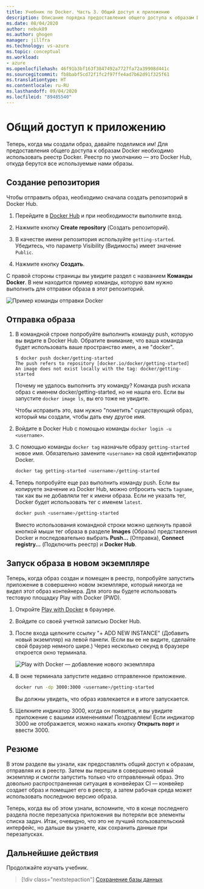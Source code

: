```yaml
---
title: Учебник по Docker. Часть 3. Общий доступ к приложению
description: Описание порядка предоставления общего доступа к образам Docker с помощью реестра Docker Hub.
ms.date: 08/04/2020
author: nebuk89
ms.author: ghogen
manager: jillfra
ms.technology: vs-azure
ms.topic: conceptual
ms.workload:
- azure
ms.openlocfilehash: 46f91b3bf163f3847492a7727fa72a39908d441c
ms.sourcegitcommit: fb8babf5cd72f1fc2f97ffe4ad7b62d91f325f61
ms.translationtype: HT
ms.contentlocale: ru-RU
ms.lasthandoff: 09/04/2020
ms.locfileid: "89485540"
---
```

# <a name="share-your-app"></a>Общий доступ к приложению

Теперь, когда мы создали образ, давайте поделимся им! Для предоставления общего доступа к образам Docker необходимо использовать реестр Docker. Реестр по умолчанию — это Docker Hub, откуда берутся все используемые нами образы.

## <a name="create-a-repo"></a>Создание репозитория

Чтобы отправить образ, необходимо сначала создать репозиторий в Docker Hub.

1. Перейдите в [Docker Hub](https://hub.docker.com) и при необходимости выполните вход.

1. Нажмите кнопку **Create repository** (Создать репозиторий).

1. В качестве имени репозитория используйте `getting-started`. Убедитесь, что параметр Visibility (Видимость) имеет значение `Public`.

1. Нажмите кнопку **Создать**.

С правой стороны страницы вы увидите раздел с названием **Команды Docker**. В нем находится пример команды, которую вам нужно выполнить для отправки образа в этот репозиторий.

![Пример команды отправки Docker](media/push-command.png)

## <a name="push-the-image"></a>Отправка образа

1. В командной строке попробуйте выполнить команду push, которую вы видите в Docker Hub. Обратите внимание, что ваша команда будет использовать ваше пространство имен, а не "docker".

    ```plaintext
    $ docker push docker/getting-started
    The push refers to repository [docker.io/docker/getting-started]
    An image does not exist locally with the tag: docker/getting-started
    ```

    Почему не удалось выполнить эту команду? Команда push искала образ с именем docker/getting-started, но не нашла его. Если вы запустите `docker image ls`, вы его тоже не увидите.

    Чтобы исправить это, вам нужно "пометить" существующий образ, который мы создали, чтобы дать ему другое имя.

1. Войдите в Docker Hub с помощью команды `docker login -u <username>`.

1. С помощью команды `docker tag` назначьте образу `getting-started` новое имя. Обязательно замените `<username>` на свой идентификатор Docker.

    ```bash
    docker tag getting-started <username>/getting-started
    ```

1. Теперь попробуйте еще раз выполнить команду push. Если вы копируете значение из Docker Hub, можно отбросить часть `tagname`, так как вы не добавляли тег к имени образа. Если не указать тег, Docker будет использовать тег с именем `latest`.

    ```bash
    docker push <username>/getting-started
    ```

    Вместо использования командной строки можно щелкнуть правой кнопкой мыши тег образа в разделе **Images** (Образы) представления Docker и последовательно выбрать **Push…** (Отправка), **Connect registry…** (Подключить реестр) и **Docker Hub**.

## <a name="run-the-image-on-a-new-instance"></a>Запуск образа в новом экземпляре

Теперь, когда образ создан и помещен в реестр, попробуйте запустить приложение в совершенно новом экземпляре, который никогда не видел этот образ контейнера. Для этого вы будете использовать тестовую площадку Play with Docker (PWD).

1. Откройте [Play with Docker](http://play-with-docker.com) в браузере.

1. Войдите со своей учетной записью Docker Hub.

1. После входа щелкните ссылку "+ ADD NEW INSTANCE" (Добавить новый экземпляр) на левой панели. (Если вы ее не видите, сделайте свой браузер немного шире.) Через несколько секунд в браузере откроется окно терминала.

    ![Play with Docker — добавление нового экземпляра](media/pwd-add-new-instance.png)

1. В окне терминала запустите недавно отправленное приложение.

    ```bash
    docker run -dp 3000:3000 <username>/getting-started
    ```

    Вы должны увидеть, что образ извлекается и в итоге запускается.

1. Щелкните индикатор 3000, когда он появится, и вы увидите приложение с вашими изменениями! Поздравляем! Если индикатор 3000 не отображается, можно нажать кнопку **Открыть порт** и ввести 3000.

## <a name="recap"></a>Резюме

В этом разделе вы узнали, как предоставлять общий доступ к образам, отправляя их в реестр. Затем вы перешли в совершенно новый экземпляр и смогли запустить только что отправленный образ. Это довольно распространенная ситуация в конвейерах CI — конвейер создает образ и помещает его в реестр, а затем рабочая среда может использовать последнюю версию образа.

Теперь, когда вы об этом узнали, вспомните, что в конце последнего раздела после перезапуска приложения вы потеряли все элементы списка задач. Итак, очевидно, что это не лучший пользовательский интерфейс, но дальше вы узнаете, как сохранить данные при перезапусках.

## <a name="next-steps"></a>Дальнейшие действия

Продолжайте изучать учебник.

> [!div class="nextstepaction"]
> [Сохранение базы данных](persist-your-data.md)
